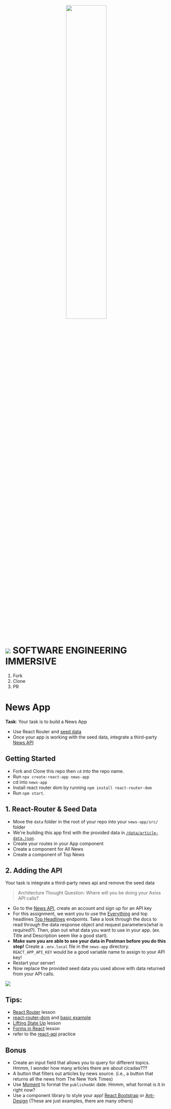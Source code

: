 <p align="center">
  <img src="react-router-news.gif" width="50%"/>
</p>

# ![](https://ga-dash.s3.amazonaws.com/production/assets/logo-9f88ae6c9c3871690e33280fcf557f33.png)  SOFTWARE ENGINEERING IMMERSIVE

1. Fork
1. Clone
1. PR

# News App

**Task**: Your task is to build a News App 
- Use React Router and [seed data](data/seed.json)
- Once your app is working with the seed data, integrate a third-party [News API](https://newsapi.org)

## Getting Started
- Fork and Clone this repo then `cd` into the repo name.
- Run `npx create-react-app news-app`
- cd into `news-app`
- Install react router dom by running `npm install react-router-dom` 
- Run `npm start`. 

## 1. React-Router & Seed Data
- Move the `data` folder in the root of your repo into your `news-app/src/` folder
- We're building this app first with the provided data in [`/data/article-data.json`](/data/article-data.json).
- Create your routes in your App component
- Create a component for All News
- Create a component of Top News

## 2. Adding the API

Your task is integrate a third-party news api and remove the seed data

> Architecture Thought Question: Where will you be doing your Axios API calls?

- Go to the [News API](https://newsapi.org/), create an account and sign up for an API key
- For this assignment, we want you to use the [Everything](https://newsapi.org/docs/endpoints/everything) and top headlines [Top Headlines](https://newsapi.org/docs/endpoints/top-headlines) endpoints. Take a look through the docs to read through the data response object and request parameters(what is required?). Then, plan out what data you want to use in your app. (ex. Title and Description seem like a good start).
- **Make sure you are able to see your data in Postman before you do this step!** Create a `.env.local` file in the `news-app` directory. `REACT_APP_API_KEY` would be a good variable name to assign to your API key!  
- Restart your server!
- Now replace the provided seed data you used above with data returned from your API calls. 

![](https://media.giphy.com/media/147JO3pIxNJ4oo/giphy.gif)


## Tips:
- [React Router](https://git.generalassemb.ly/sei-nyc-owls/react-router) lesson
- [react-router-dom](https://www.npmjs.com/package/react-router-dom) and [basic example](https://reacttraining.com/react-router/web/example/basic)
- [Lifting State Up](https://git.generalassemb.ly/sei-nyc-owls/lifting-state-up) lesson
- [Forms in React](https://git.generalassemb.ly/sei-nyc-owls/react-forms) lesson
- refer to the [react-api](https://git.generalassemb.ly/sei-nyc-owls/react-api-practice) practice


## Bonus
- Create an input field that allows you to query for different topics. Hmmm, I wonder how many articles there are about cicadas???
- A button that filters out articles by news source.  (i.e., a button that returns all the news from The New York Times)
- Use [Moment](https://momentjs.com/) to format the `publishedAt` date. Hmmm, what format is it in right now?  
- Use a component library to style your app! [React Bootstrap](https://react-bootstrap.github.io/) or [Ant-Design](https://ant.design/) (These are just examples, there are many others)
